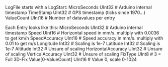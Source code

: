 LogFile starts with a LogStart:
MicroSeconds	UInt32	# Arduino internal timestamp
TimeStamp		UInt32	# GPS timestamp (ticks since 1970...)
ValueCount		UInt16	# Number of datavalues per entry

Each Entry looks like this:
MicroSeconds		UInt32	# Arduino internal timestamp
Speed				UInt16	# Horizontal speed in mm/s. multiply with 0.0036 to get km/h
SpeedAccuracy		UInt16	# Speed accuracy in mm/s. multiply with 0.01 to get m/s
Longitude			Int32	# Scaling is 1e-7
Latitude			Int32	# Scaling is 1e-7
Altitude			Int32	# Unsure of scaling
HorizontalAccuracy	UInt32	# Unsure of scaling
VerticalAccuracy	UInt32	# Unsure of scaling
FixType				UInt8	# 3 = Full 3D-Fix
Value[0-ValueCount]	UInt16	# Value 0, scale 0-1024